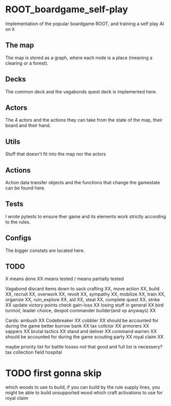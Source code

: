 # ROOT_boardgame_self-play
Implementation of the popular boardgame ROOT, and training a self play AI on it

## The map
The map is stored as a graph, where each node is a place (meaning a clearing or a forest).

## Decks
The common deck and the vagabonds quest deck is implemented here.

## Actors
The 4 actors and the actions they can take from the state of the map, their board and their hand.

## Utils
Stuff that doesn't fit into the map nor the actors

## Actions
Action data transfer objects and the functions that change the gamestate can be found here.

## Tests
I wrote pytests to ensure ther game and its elements work strictly according to the rules.

## Configs
The bigger constats are located here.

## TODO
X means done XX means tested / means partially tested

Vagabond discard items down to sack
crafting XX, move action XX, build XX, recruit XX, overwork XX, revolt XX, sympathy XX, mobilize XX, train XX, organize XX, ruin_explore XX, aid XX, steal XX, complete quest XX, strike XX
update victory points check gain-loss XX
losing stuff in general  XX
bird turmoil, leader choice, despot commander builder(and vp anyways) XX

Cards:
ambush XX
Codebreaker XX
cobbler XX should be accounted for during the game
better burrow bank XX
tax collctor XX
armorers XX
sappers XX
brutal tactics XX
stand and deliver XX
command warren XX should be accounted for during the game
scouting party XX
royal claim XX

maybe priority list for battle losses not that good and full list is necessery?
tax collection
field hospital

# TODO first gonna skip
which woods to use to build, if you can build by the rule supply lines, you might be able to build unsupported wood
which craft activations to use for royal claim
